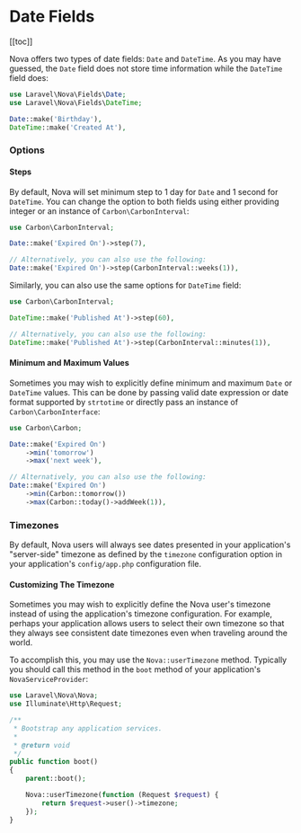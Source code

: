 # Date Fields

[[toc]]

Nova offers two types of date fields: `Date` and `DateTime`. As you may have guessed, the `Date` field does not store time information while the `DateTime` field does:

```php
use Laravel\Nova\Fields\Date;
use Laravel\Nova\Fields\DateTime;

Date::make('Birthday'),
DateTime::make('Created At'),
```

### Options

#### Steps

By default, Nova will set minimum step to 1 day for `Date` and 1 second for `DateTime`. You can change the option to both fields using either providing integer or an instance of `Carbon\CarbonInterval`:

```php
use Carbon\CarbonInterval;

Date::make('Expired On')->step(7),

// Alternatively, you can also use the following:
Date::make('Expired On')->step(CarbonInterval::weeks(1)),
```

Similarly, you can also use the same options for `DateTime` field:

```php
use Carbon\CarbonInterval;

DateTime::make('Published At')->step(60),

// Alternatively, you can also use the following:
DateTime::make('Published At')->step(CarbonInterval::minutes(1)),
```

#### Minimum and Maximum Values

Sometimes you may wish to explicitly define minimum and maximum `Date` or `DateTime` values. This can be done by passing valid date expression or date format supported by `strtotime` or directly pass an instance of `Carbon\CarbonInterface`:

```php
use Carbon\Carbon;

Date::make('Expired On')
    ->min('tomorrow')
    ->max('next week'),

// Alternatively, you can also use the following:
Date::make('Expired On')
    ->min(Carbon::tomorrow())
    ->max(Carbon::today()->addWeek(1)),
```

### Timezones

By default, Nova users will always see dates presented in your application's "server-side" timezone as defined by the `timezone` configuration option in your application's `config/app.php` configuration file.

#### Customizing The Timezone

Sometimes you may wish to explicitly define the Nova user's timezone instead of using the application's timezone configuration. For example, perhaps your application allows users to select their own timezone so that they always see consistent date timezones even when traveling around the world.

To accomplish this, you may use the `Nova::userTimezone` method. Typically you should call this method in the `boot` method of your application's `NovaServiceProvider`:

```php
use Laravel\Nova\Nova;
use Illuminate\Http\Request;

/**
 * Bootstrap any application services.
 *
 * @return void
 */
public function boot()
{
    parent::boot();

    Nova::userTimezone(function (Request $request) {
        return $request->user()->timezone;
    });
}
```
